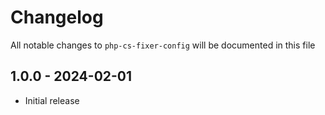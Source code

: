 # Changelog

All notable changes to `php-cs-fixer-config` will be documented in this file

## 1.0.0 - 2024-02-01

- Initial release
